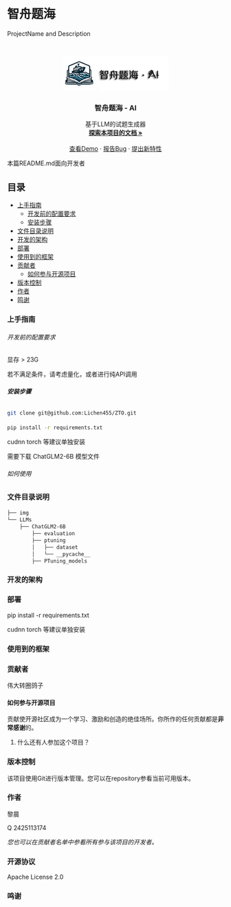 

# 智舟题海

ProjectName and Description

<!-- PROJECT SHIELDS -->


<!-- PROJECT LOGO -->
<br />

<p align="center">
  <a href="https://github.com/Lichen455/ZTO/blob/main/img/zrx.png">
    <img src="img/zrx.png" alt="Logo" width="245" height="80">
  </a>

  <h3 align="center">智舟题海 - AI</h3>
  <p align="center">
    基于LLM的试题生成器
    <br />
    <a href="https://github.com/shaojintian/Best_README_template"><strong>探索本项目的文档 »</strong></a>
    <br />
    <br />
    <a href="https://github.com/shaojintian/Best_README_template">查看Demo</a>
    ·
    <a href="https://github.com/shaojintian/Best_README_template/issues">报告Bug</a>
    ·
    <a href="https://github.com/shaojintian/Best_README_template/issues">提出新特性</a>
  </p>

</p>


 本篇README.md面向开发者
 
## 目录

- [上手指南](#上手指南)
  - [开发前的配置要求](#开发前的配置要求)
  - [安装步骤](#安装步骤)
- [文件目录说明](#文件目录说明)
- [开发的架构](#开发的架构)
- [部署](#部署)
- [使用到的框架](#使用到的框架)
- [贡献者](#贡献者)
  - [如何参与开源项目](#如何参与开源项目)
- [版本控制](#版本控制)
- [作者](#作者)
- [鸣谢](#鸣谢)

### 上手指南



###### 开发前的配置要求

显存 > 23G

若不满足条件，请考虑量化，或者进行纯API调用

###### **安装步骤**

```sh
git clone git@github.com:Lichen455/ZTO.git

pip install -r requirements.txt
```
cudnn torch 等建议单独安装

需要下载 ChatGLM2-6B 模型文件 

###### 如何使用




### 文件目录说明

```
├── img
└── LLMs
    ├── ChatGLM2-6B
        ├── evaluation
        ├── ptuning
        │   ├── dataset
        │   └── __pycache__
        ├── PTuning_models

```





### 开发的架构 

### 部署

pip install -r requirements.txt

cudnn torch 等建议单独安装

### 使用到的框架


### 贡献者

伟大转圈鸽子

#### 如何参与开源项目

贡献使开源社区成为一个学习、激励和创造的绝佳场所。你所作的任何贡献都是**非常感谢**的。


1. 什么还有人参加这个项目？



### 版本控制

该项目使用Git进行版本管理。您可以在repository参看当前可用版本。

### 作者

黎晨

Q 2425113174   

 *您也可以在贡献者名单中参看所有参与该项目的开发者。*

### 开源协议

Apache License 2.0

### 鸣谢







